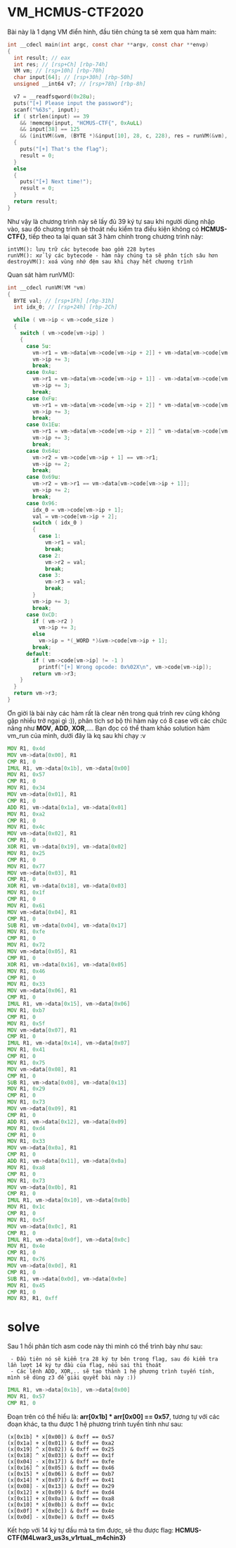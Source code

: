 # VM_HCMUS-CTF2020

Bài này là 1 dạng VM điển hình, đầu tiên chúng ta sẽ xem qua hàm main:
```c
int __cdecl main(int argc, const char **argv, const char **envp)
{
  int result; // eax
  int res; // [rsp+Ch] [rbp-74h]
  VM vm; // [rsp+10h] [rbp-70h]
  char input[64]; // [rsp+30h] [rbp-50h]
  unsigned __int64 v7; // [rsp+78h] [rbp-8h]

  v7 = __readfsqword(0x28u);
  puts("[+] Please input the password");
  scanf("%63s", input);
  if ( strlen(input) == 39
    && !memcmp(input, "HCMUS-CTF{", 0xAuLL)
    && input[38] == 125
    && (initVM(&vm, (BYTE *)&input[10], 28, c, 228), res = runVM(&vm), destroyVM(&vm), res) )
  {
    puts("[+] That's the flag");
    result = 0;
  }
  else
  {
    puts("[+] Next time!");
    result = 0;
  }
  return result;
}
```
Như vậy là chương trình này sẽ lấy đủ 39 ký tự sau khi người dùng nhập vào, sau đó chương trình sẽ thoát nếu kiểm tra điều kiện không có **HCMUS-CTF{}**, tiếp theo ta lại quan sát 3 hàm chính trong chương trình này:
```text
intVM(): lưu trữ các bytecode bao gồm 228 bytes
runVM(): xử lý các bytecode - hàm này chúng ta sẽ phân tích sâu hơn
destroyVM(): xoá vùng nhớ đệm sau khi chạy hết chương trình
```
Quan sát hàm runVM():
```c
int __cdecl runVM(VM *vm)
{
  BYTE val; // [rsp+1Fh] [rbp-31h]
  int idx_0; // [rsp+24h] [rbp-2Ch]

  while ( vm->ip < vm->code_size )
  {
    switch ( vm->code[vm->ip] )
    {
      case 5u:
        vm->r1 = vm->data[vm->code[vm->ip + 2]] + vm->data[vm->code[vm->ip + 1]];
        vm->ip += 3;
        break;
      case 0xAu:
        vm->r1 = vm->data[vm->code[vm->ip + 1]] - vm->data[vm->code[vm->ip + 2]];
        vm->ip += 3;
        break;
      case 0xFu:
        vm->r1 = vm->data[vm->code[vm->ip + 2]] * vm->data[vm->code[vm->ip + 1]];
        vm->ip += 3;
        break;
      case 0x1Eu:
        vm->r1 = vm->data[vm->code[vm->ip + 2]] ^ vm->data[vm->code[vm->ip + 1]];
        vm->ip += 3;
        break;
      case 0x64u:
        vm->r2 = vm->code[vm->ip + 1] == vm->r1;
        vm->ip += 2;
        break;
      case 0x69u:
        vm->r2 = vm->r1 == vm->data[vm->code[vm->ip + 1]];
        vm->ip += 2;
        break;
      case 0x96:
        idx_0 = vm->code[vm->ip + 1];
        val = vm->code[vm->ip + 2];
        switch ( idx_0 )
        {
          case 1:
            vm->r1 = val;
            break;
          case 2:
            vm->r2 = val;
            break;
          case 3:
            vm->r3 = val;
            break;
        }
        vm->ip += 3;
        break;
      case 0xCD:
        if ( vm->r2 )
          vm->ip += 3;
        else
          vm->ip = *(_WORD *)&vm->code[vm->ip + 1];
        break;
      default:
        if ( vm->code[vm->ip] != -1 )
          printf("[+] Wrong opcode: 0x%02X\n", vm->code[vm->ip]);
        return vm->r3;
    }
  }
  return vm->r3;
}
```
Ơn giời là bài này các hàm rất là clear nên trong quá trình rev cũng không gặp nhiều trở ngại gì :)), phân tích sơ bộ thì hàm này có 8 case với các chức năng như **MOV**, **ADD**, **XOR**,.... Bạn đọc có thể tham khảo solution hàm vm_run của mình, dưới đây là kq sau khi chạy :v
```asm
MOV R1, 0x4d
MOV vm->data[0x00], R1
CMP R1, 0
IMUL R1, vm->data[0x1b], vm->data[0x00]
MOV R1, 0x57
CMP R1, 0
MOV R1, 0x34
MOV vm->data[0x01], R1
CMP R1, 0
ADD R1, vm->data[0x1a], vm->data[0x01]
MOV R1, 0xa2
CMP R1, 0
MOV R1, 0x4c
MOV vm->data[0x02], R1
CMP R1, 0
XOR R1, vm->data[0x19], vm->data[0x02]
MOV R1, 0x25
CMP R1, 0
MOV R1, 0x77
MOV vm->data[0x03], R1
CMP R1, 0
XOR R1, vm->data[0x18], vm->data[0x03]
MOV R1, 0x1f
CMP R1, 0
MOV R1, 0x61
MOV vm->data[0x04], R1
CMP R1, 0
SUB R1, vm->data[0x04], vm->data[0x17]
MOV R1, 0xfe
CMP R1, 0
MOV R1, 0x72
MOV vm->data[0x05], R1
CMP R1, 0
XOR R1, vm->data[0x16], vm->data[0x05]
MOV R1, 0x46
CMP R1, 0
MOV R1, 0x33
MOV vm->data[0x06], R1
CMP R1, 0
IMUL R1, vm->data[0x15], vm->data[0x06]
MOV R1, 0xb7
CMP R1, 0
MOV R1, 0x5f
MOV vm->data[0x07], R1
CMP R1, 0
IMUL R1, vm->data[0x14], vm->data[0x07]
MOV R1, 0x41
CMP R1, 0
MOV R1, 0x75
MOV vm->data[0x08], R1
CMP R1, 0
SUB R1, vm->data[0x08], vm->data[0x13]
MOV R1, 0x29
CMP R1, 0
MOV R1, 0x73
MOV vm->data[0x09], R1
CMP R1, 0
ADD R1, vm->data[0x12], vm->data[0x09]
MOV R1, 0xd4
CMP R1, 0
MOV R1, 0x33
MOV vm->data[0x0a], R1
CMP R1, 0
ADD R1, vm->data[0x11], vm->data[0x0a]
MOV R1, 0xa8
CMP R1, 0
MOV R1, 0x73
MOV vm->data[0x0b], R1
CMP R1, 0
IMUL R1, vm->data[0x10], vm->data[0x0b]
MOV R1, 0x1c
CMP R1, 0
MOV R1, 0x5f
MOV vm->data[0x0c], R1
CMP R1, 0
IMUL R1, vm->data[0x0f], vm->data[0x0c]
MOV R1, 0x4e
CMP R1, 0
MOV R1, 0x76
MOV vm->data[0x0d], R1
CMP R1, 0
SUB R1, vm->data[0x0d], vm->data[0x0e]
MOV R1, 0x45
CMP R1, 0
MOV R3, R1, 0xff
```
# solve
Sau 1 hồi phân tích asm code này thì mình có thể trình bày như sau:
```text
 - Đầu tiên nó sẽ kiểm tra 28 ký tự bên trong flag, sau đó kiểm tra lần lượt 14 ký tự đầu của flag, nếu sai thì thoát
 - Các lệnh ADD, XOR,.. sẽ tạo thành 1 hệ phương trình tuyến tính, mình sẽ dùng z3 để giải quyết bài này :))
```
```asm
IMUL R1, vm->data[0x1b], vm->data[0x00]
MOV R1, 0x57
CMP R1, 0
```
Đoạn trên có thể hiểu là: **arr[0x1b] * arr[0x00] == 0x57**, tương tự với các đoạn khác, ta thu được 1 hệ phương trình tuyến tính như sau:
```text
(x[0x1b] * x[0x00]) & 0xff == 0x57
(x[0x1a] + x[0x01]) & 0xff == 0xa2
(x[0x19] ^ x[0x02]) & 0xff == 0x25
(x[0x18] ^ x[0x03]) & 0xff == 0x1f
(x[0x04] - x[0x17]) & 0xff == 0xfe
(x[0x16] ^ x[0x05]) & 0xff == 0x46
(x[0x15] * x[0x06]) & 0xff == 0xb7
(x[0x14] * x[0x07]) & 0xff == 0x41
(x[0x08] - x[0x13]) & 0xff == 0x29
(x[0x12] + x[0x09]) & 0xff == 0xd4
(x[0x11] + x[0x0a]) & 0xff == 0xa8
(x[0x10] * x[0x0b]) & 0xff == 0x1c
(x[0x0f] * x[0x0c]) & 0xff == 0x4e
(x[0x0d] - x[0x0e]) & 0xff == 0x45
```
Kết hợp với 14 ký tự đầu mà ta tìm được, sẽ thu được flag: **HCMUS-CTF{M4Lwar3_us3s_v1rtuaL_m4chin3}**
